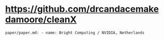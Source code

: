 # https://github.com/drcandacemakedamoore/cleanX

```console
paper/paper.md: - name: Bright Computing / NVIDIA, Netherlands

```
